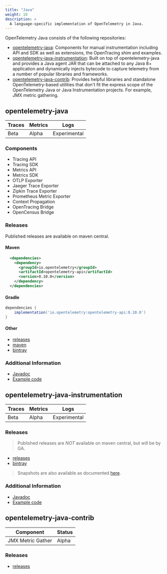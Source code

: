 ```yaml
---
title: "Java"
weight: 18
description: >
  A language-specific implementation of OpenTelemetry in Java.
---
```


OpenTelemetry Java consists of the following repositories:

- [opentelemetry-java](https://github.com/open-telemetry/opentelemetry-java):
  Components for manual instrumentation including API and SDK as well as
  extensions, the OpenTracing shim and examples.
- [opentelemetry-java-instrumentation](https://github.com/open-telemetry/opentelemetry-java-instrumentation):
  Built on top of opentelemetry-java and provides a Java agent JAR that can be
  attached to any Java 8+ application and dynamically injects bytecode to
  capture telemetry from a number of popular libraries and frameworks.
- [opentelemetry-java-contrib](https://github.com/open-telemetry/opentelemetry-java-contrib):
  Provides helpful libraries and standalone OpenTelemetry-based utilities that
  don't fit the express scope of the OpenTelemetry Java or Java Instrumentation
  projects. For example, JMX metric gathering.

## opentelemetry-java

| Traces | Metrics | Logs         |
| ------ | ------- | ------------ |
| Beta   | Alpha   | Experimental |

### Components

- Tracing API
- Tracing SDK
- Metrics API
- Metrics SDK
- OTLP Exporter
- Jaeger Trace Exporter
- Zipkin Trace Exporter
- Prometheus Metric Exporter
- Context Propagation
- OpenTracing Bridge
- OpenCensus Bridge

### Releases

Published releases are available on maven central.

#### Maven

```xml
  <dependencies>
    <dependency>
      <groupId>io.opentelemetry</groupId>
      <artifactId>opentelemetry-api</artifactId>
      <version>0.10.0</version>
    </dependency>
  </dependencies>
```

#### Gradle

```groovy
dependencies {
	implementation('io.opentelemetry:opentelemetry-api:0.10.0')
}
```

#### Other

  - [releases](https://github.com/open-telemetry/opentelemetry-java/releases)
  - [maven](https://mvnrepository.com/artifact/io.opentelemetry)
  - [bintray](https://bintray.com/open-telemetry/maven/opentelemetry-java)

### Additional Information

- [Javadoc](https://www.javadoc.io/doc/io.opentelemetry)
- [Example code](https://github.com/open-telemetry/opentelemetry-java/tree/main/examples)

## opentelemetry-java-instrumentation

| Traces | Metrics | Logs         |
| ------ | ------- | ------------ |
| Beta   | Alpha   | Experimental |

### Releases

> Published releases are *NOT* available on maven central, but will be by GA.

  - [releases](https://github.com/open-telemetry/opentelemetry-java-instrumentation/releases)
  - [bintray](https://bintray.com/open-telemetry/maven/opentelemetry-java-instrumentation)

> Snapshots are also available as documented
> [here](https://github.com/open-telemetry/opentelemetry-java/blob/main/CONTRIBUTING.md#snapshots).

### Additional Information

- [Javadoc](https://www.javadoc.io/doc/io.opentelemetry)
- [Example code](https://github.com/open-telemetry/opentelemetry-java/tree/main/examples)

## opentelemetry-java-contrib

| Component         | Status |
| ----------------- | ------ |
| JMX Metric Gather | Alpha  |

### Releases

  - [releases](https://github.com/open-telemetry/opentelemetry-java-contrib/releases)

